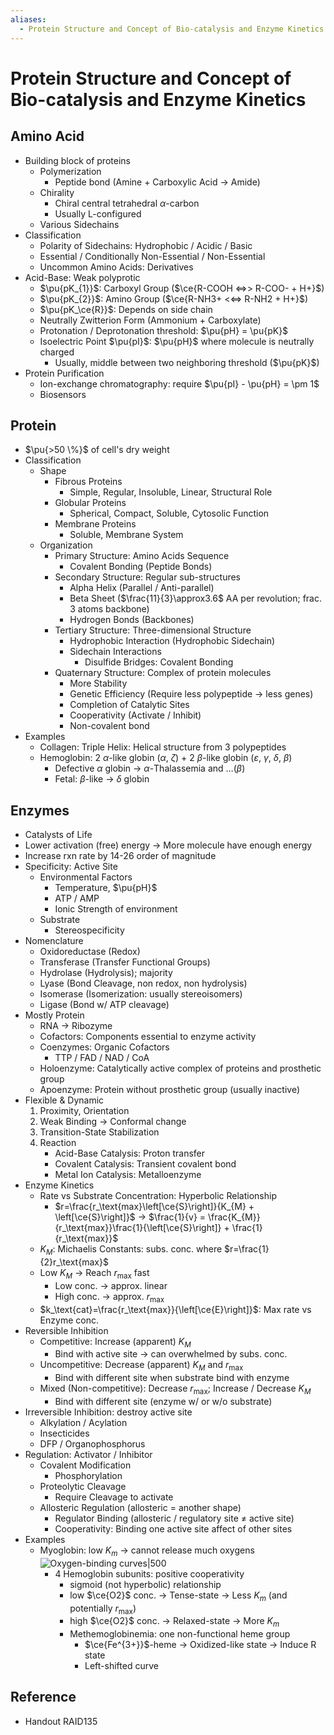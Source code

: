 ```yaml
---
aliases:
  - Protein Structure and Concept of Bio-catalysis and Enzyme Kinetics
---
```


# Protein Structure and Concept of Bio-catalysis and Enzyme Kinetics

## Amino Acid

- Building block of proteins
	- Polymerization
		- Peptide bond (Amine + Carboxylic Acid → Amide)
	- Chirality
		- Chiral central tetrahedral $\alpha$-carbon
		- Usually L-configured
	- Various Sidechains
- Classification
	- Polarity of Sidechains: Hydrophobic / Acidic / Basic
	- Essential / Conditionally Non-Essential / Non-Essential
	- Uncommon Amino Acids: Derivatives
- Acid-Base: Weak polyprotic
	- $\pu{pK_{1}}$: Carboxyl Group ($\ce{R-COOH <=>> R-COO- + H+}$)
	- $\pu{pK_{2}}$: Amino Group ($\ce{R-NH3+ <<=> R-NH2 + H+}$)
	- $\pu{pK_\ce{R}}$: Depends on side chain
	- Neutrally Zwitterion Form (Ammonium + Carboxylate)
	- Protonation / Deprotonation threshold: $\pu{pH} = \pu{pK}$
	- Isoelectric Point $\pu{pI}$: $\pu{pH}$ where molecule is neutrally charged
		- Usually, middle between two neighboring threshold ($\pu{pK}$)
- Protein Purification
	- Ion-exchange chromatography: require $\pu{pI} - \pu{pH} = \pm 1$
	- Biosensors

## Protein

- $\pu{>50 \%}$ of cell's dry weight
- Classification
	- Shape
		- Fibrous Proteins
			- Simple, Regular, Insoluble, Linear, Structural Role
		- Globular Proteins
			- Spherical, Compact, Soluble, Cytosolic Function
		- Membrane Proteins
			- Soluble, Membrane System
	- Organization
		- Primary Structure: Amino Acids Sequence
			- Covalent Bonding (Peptide Bonds)
		- Secondary Structure: Regular sub-structures
			- Alpha Helix (Parallel / Anti-parallel)
			- Beta Sheet ($\frac{11}{3}\approx3.6$ AA per revolution; frac. 3 atoms backbone)
			- Hydrogen Bonds (Backbones)
		- Tertiary Structure: Three-dimensional Structure
			- Hydrophobic Interaction (Hydrophobic Sidechain)
			- Sidechain Interactions
				- Disulfide Bridges: Covalent Bonding
		- Quaternary Structure: Complex of protein molecules
			- More Stability
			- Genetic Efficiency (Require less polypeptide → less genes)
			- Completion of Catalytic Sites
			- Cooperativity (Activate / Inhibit)
			- Non-covalent bond
- Examples
	- Collagen: Triple Helix: Helical structure from 3 polypeptides
	- Hemoglobin: 2 $\alpha$-like globin ($\alpha$, $\zeta$) + 2 $\beta$-like globin ($\varepsilon$, $\gamma$, $\delta$, $\beta$)
		- Defective $\alpha$ globin → $\alpha$-Thalassemia and …($\beta$)
		- Fetal: $\beta$-like → $\delta$ globin

## Enzymes

- Catalysts of Life
- Lower activation (free) energy → More molecule have enough energy
- Increase rxn rate by 14-26 order of magnitude
- Specificity: Active Site
	- Environmental Factors
		- Temperature, $\pu{pH}$
		- ATP / AMP
		- Ionic Strength of environment
	- Substrate
		- Stereospecificity
- Nomenclature
	- Oxidoreductase (Redox)
	- Transferase (Transfer Functional Groups)
	- Hydrolase (Hydrolysis); majority
	- Lyase (Bond Cleavage, non redox, non hydrolysis)
	- Isomerase (Isomerization: usually stereoisomers)
	- Ligase (Bond w/ ATP cleavage)
- Mostly Protein
	- RNA → Ribozyme
	- Cofactors: Components essential to enzyme activity
	- Coenzymes: Organic Cofactors
		- TTP / FAD / NAD / CoA
	- Holoenzyme: Catalytically active complex of proteins and prosthetic group
	- Apoenzyme: Protein without prosthetic group (usually inactive)
- Flexible & Dynamic
	1. Proximity, Orientation
	2. Weak Binding → Conformal change
	3. Transition-State Stabilization
	4. Reaction
		- Acid-Base Catalysis: Proton transfer
		- Covalent Catalysis: Transient covalent bond
		- Metal Ion Catalysis: Metalloenzyme
- Enzyme Kinetics
	- Rate vs Substrate Concentration: Hyperbolic Relationship
		- $r=\frac{r_\text{max}\left[\ce{S}\right]}{K_{M} + \left[\ce{S}\right]}$ → $\frac{1}{v} = \frac{K_{M}}{r_\text{max}}\frac{1}{\left[\ce{S}\right]} + \frac{1}{r_\text{max}}$
	- $K_{M}$: Michaelis Constants: subs. conc. where $r=\frac{1}{2}r_\text{max}$
	- Low $K_{M}$ → Reach $r_\text{max}$ fast
		- Low conc. → approx. linear
		- High conc. → approx. $r_\text{max}$
	- $k_\text{cat}=\frac{r_\text{max}}{\left[\ce{E}\right]}$: Max rate vs Enzyme conc.
- Reversible Inhibition
	- Competitive: Increase (apparent) $K_{M}$
		- Bind with active site → can overwhelmed by subs. conc.
	- Uncompetitive: Decrease (apparent) $K_{M}$ and $r_\text{max}$
		- Bind with different site when substrate bind with enzyme
	- Mixed (Non-competitive): Decrease $r_\text{max}$; Increase / Decrease $K_{M}$
		- Bind with different site (enzyme w/ or w/o substrate)
- Irreversible Inhibition: destroy active site
	- Alkylation / Acylation
	- Insecticides
	- DFP / Organophosphorus
- Regulation: Activator / Inhibitor
	- Covalent Modification
		- Phosphorylation
	- Proteolytic Cleavage
		- Require Cleavage to activate
	- Allosteric Regulation (allosteric = another shape)
		- Regulator Binding (allosteric / regulatory site ≠ active site)
		- Cooperativity: Binding one active site affect of other sites
- Examples
	- Myoglobin: low $K_{m}$ → cannot release much oxygens  
	  ![Oxygen-binding curves|500](https://upload.wikimedia.org/wikipedia/commons/2/2e/Cooperativity_graph.JPG)
		- 4 Hemoglobin subunits: positive cooperativity
			- sigmoid (not hyperbolic) relationship
			- low $\ce{O2}$ conc. → Tense-state → Less $K_{m}$ (and potentially $r_\text{max}$)
			- high $\ce{O2}$ conc. → Relaxed-state → More $K_{m}$
			- Methemoglobinemia: one non-functional heme group
				- $\ce{Fe^{3+}}$-heme → Oxidized-like state → Induce R state
				- Left-shifted curve

## Reference

- Handout RAID135
